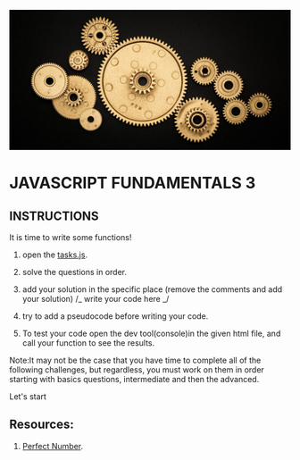 ![](./assets/README.jpg)

# JAVASCRIPT FUNDAMENTALS 3

## INSTRUCTIONS

It is time to write some functions!

1. open the [tasks.js](./tasks.js).
2. solve the questions in order.
3. add your solution in the specific place (remove the comments and add your solution)
   /_ write your code here _/

4. try to add a pseudocode before writing your code.

5. To test your code open the dev tool(console)in the given html file, and call your function to see the results.

Note:It may not be the case that you have time to complete all of the following challenges, but regardless, you must work on them in order starting with basics questions, intermediate and then the advanced.

Let's start

## Resources:

1. [Perfect Number](https://en.wikipedia.org/wiki/Perfect_number).
